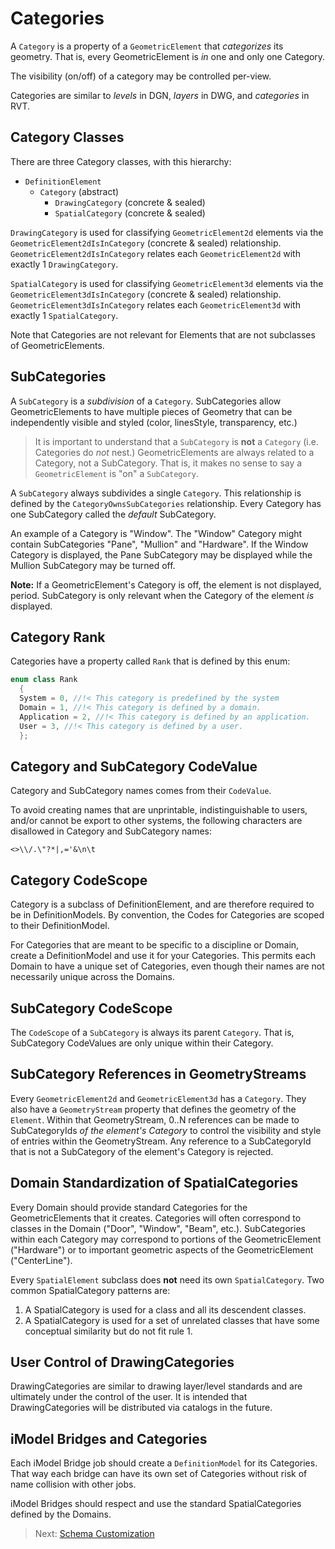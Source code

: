 # Categories

A `Category` is a property of a `GeometricElement` that *categorizes* its geometry. That is, every GeometricElement is *in* one and only one Category.

The visibility (on/off) of a category may be controlled per-view.

Categories are similar to *levels* in DGN, *layers* in DWG, and *categories* in RVT.

## Category Classes

There are three Category classes, with this hierarchy:

- `DefinitionElement`
  - `Category` (abstract)
    - `DrawingCategory` (concrete & sealed)
    - `SpatialCategory` (concrete & sealed)

`DrawingCategory` is used for classifying `GeometricElement2d` elements via the  `GeometricElement2dIsInCategory` (concrete & sealed) relationship. `GeometricElement2dIsInCategory` relates each `GeometricElement2d` with exactly 1 `DrawingCategory`.

`SpatialCategory` is used for classifying `GeometricElement3d` elements via the `GeometricElement3dIsInCategory` (concrete & sealed) relationship. `GeometricElement3dIsInCategory` relates each `GeometricElement3d` with exactly 1 `SpatialCategory`.

Note that Categories are not relevant for Elements that are not subclasses of GeometricElements.

## SubCategories

A `SubCategory` is a *subdivision* of a `Category`. SubCategories allow GeometricElements to have multiple pieces of Geometry that can be independently visible and styled (color, linesStyle, transparency, etc.)

> It is important to understand that a `SubCategory` is **not** a `Category` (i.e. Categories do *not* nest.) GeometricElements are always related to a Category, not a SubCategory. That is, it makes no sense to say a `GeometricElement` is "on" a `SubCategory`.

A `SubCategory` always subdivides a single `Category`. This relationship is defined by the `CategoryOwnsSubCategories` relationship. Every Category has one SubCategory called the *default* SubCategory.

An example of a Category is "Window". The "Window" Category might contain SubCategories "Pane", "Mullion" and "Hardware". If the Window Category is displayed, the Pane SubCategory may be displayed while the Mullion SubCategory may be turned off.

**Note:** If a GeometricElement's Category is off, the element is not displayed, period. SubCategory is only relevant when the Category of the element *is* displayed.

## Category Rank

Categories have a property called `Rank` that is defined by this enum:

```cpp
enum class Rank
  {
  System = 0, //!< This category is predefined by the system
  Domain = 1, //!< This category is defined by a domain.
  Application = 2, //!< This category is defined by an application.
  User = 3, //!< This category is defined by a user.
  };
```

## Category and SubCategory CodeValue

Category and SubCategory names comes from their `CodeValue`.

To avoid creating names that are unprintable, indistinguishable to users, and/or cannot be export to other systems, the following characters are disallowed in Category and SubCategory names:

`<>\\/.\"?*|,='&\n\t`

## Category CodeScope

Category is a subclass of DefinitionElement, and are therefore required to be in DefinitionModels. By convention, the Codes for Categories are scoped to their DefinitionModel.

For Categories that are meant to be specific to a discipline or Domain, create a DefinitionModel and use it for your Categories. This permits each Domain to have a unique set of Categories, even though their names are not necessarily unique across the Domains.

## SubCategory CodeScope

The `CodeScope` of a `SubCategory` is always its parent `Category`. That is, SubCategory CodeValues are only unique within their Category.

## SubCategory References in GeometryStreams

Every `GeometricElement2d` and `GeometricElement3d` has a `Category`. They also have a `GeometryStream` property that defines the geometry of the `Element`. Within that GeometryStream, 0..N references can be made to SubCategoryIds *of the element's Category* to control the visibility and style of
entries within the GeometryStream. Any reference to a SubCategoryId that is not a SubCategory of the element's Category is rejected.

## Domain Standardization of SpatialCategories

Every Domain should provide standard Categories for the GeometricElements that it creates. Categories will often correspond to classes in the Domain ("Door", "Window", "Beam", etc.). SubCategories within each Category may correspond to portions of the GeometricElement ("Hardware") or to important geometric aspects of the GeometricElement ("CenterLine").

Every `SpatialElement` subclass does **not** need its own `SpatialCategory`. Two common SpatialCategory patterns are:

   1. A SpatialCategory is used for a class and all its descendent classes.
   2. A SpatialCategory is used for a set of unrelated classes that have some conceptual similarity but do not fit rule 1.

<!-- TODO: Clarify how/where the Domain authors document the Categories. -->

## User Control of DrawingCategories

DrawingCategories are similar to drawing layer/level standards and are ultimately under the control of the user. It is intended that DrawingCategories will be distributed via catalogs in the future.

<!-- TODO: Elaborate on how user can (or will be able to) control drawing standards in the future. They won't be manually changing GeometricElement2dIsInCategory? -->

## iModel Bridges and Categories

Each iModel Bridge job should create a `DefinitionModel` for its Categories. That way each bridge can have its own set of Categories without risk of name collision with other jobs.

iModel Bridges should respect and use the standard SpatialCategories defined by the Domains.

> Next: [Schema Customization](./schema-customization.md)
